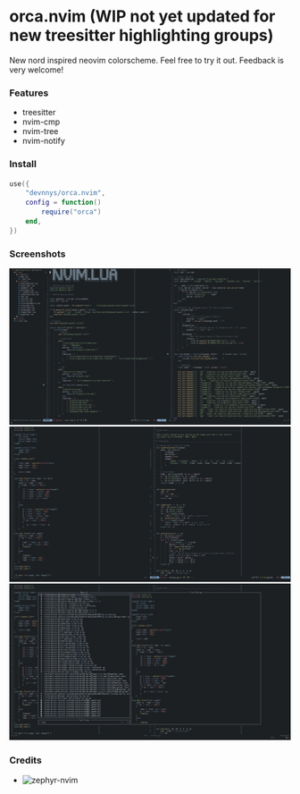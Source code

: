 # orca.nvim (WIP not yet updated for new treesitter highlighting groups)
New nord inspired neovim colorscheme.
Feel free to try it out.
Feedback is very welcome!

### Features
- treesitter
- nvim-cmp
- nvim-tree
- nvim-notify

### Install
```lua
use({
	"devnnys/orca.nvim",
	config = function()
		require("orca")
	end,
})
```

### Screenshots
![Screenshot01](/media/nvim01.png?raw=true "Example Screenshot01")
![Screenshot02](/media/nvim02.png?raw=true "Example Screenshot02")
![Screenshot03](/media/nvim03.png?raw=true "Example Screenshot03")

### Credits
- ![zephyr-nvim](https://github.com/glepnir/zephyr-nvim)

